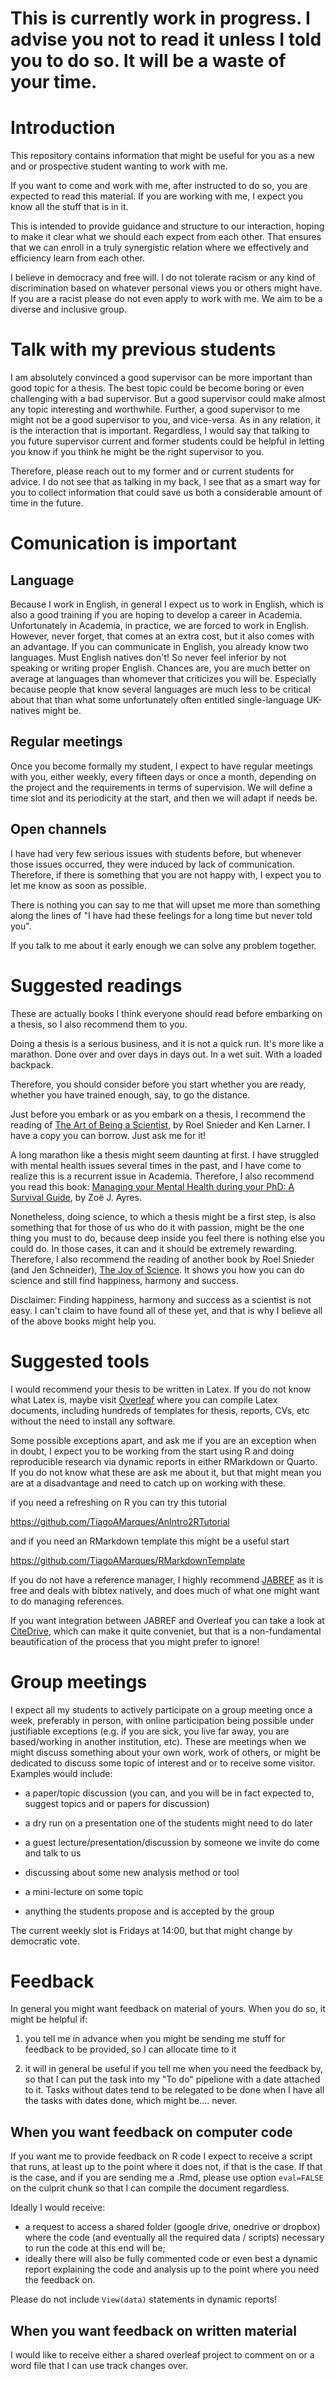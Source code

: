 # This is currently work in progress. I advise you not to read it unless I told you to do so. It will be a waste of your time.

# Introduction

This repository contains information that might be useful for you as a new and or prospective student wanting to work with me.

If you want to come and work with me, after instructed to do so, you are expected to read this material. If you are working with me, I expect you know all the stuff that is in it.

This is intended to provide guidance and structure to our interaction, hoping to make it clear what we should each expect from each other. That ensures that we can enroll in a truly synergistic relation where we effectively and efficiency learn from each other.

I believe in democracy and free will. I do not tolerate racism or any kind of discrimination based on whatever personal views you or others might have. If you are a racist please do not even apply to work with me. We aim to be a diverse and inclusive group.

# Talk with my previous students

I am absolutely convinced a good supervisor can be more important than good topic for a thesis. The best topic could be become boring or even challenging with a bad supervisor. But a good supervisor could make almost any topic interesting and worthwhile. Further, a good supervisor to me might not be a good supervisor to you, and vice-versa. As in any relation, it is the interaction that is important. Regardless, I would say that talking to you future supervisor current and former students could be helpful in letting you know if you think he might be the right supervisor to you.

Therefore, please reach out to my former and or current students for advice. I do not see that as talking in my back, I see that as a smart way for you to collect information that could save us both a considerable amount of time in the future.

# Comunication is important

## Language

Because I work in English, in general I expect us to work in English, which is also a good training if you are hoping to develop a career in Academia. Unfortunately in Academia, in practice, we are forced to work in English. However, never forget, that comes at an extra cost, but it also comes with an advantage. If you can communicate in English, you already know two languages. Must English natives don't! So never feel inferior by not speaking or writing proper English. Chances are, you are much better on average at languages than whomever that criticizes you will be. Especially because people that know several languages are much less to be critical about that than what some unfortunately often entitled single-language UK-natives might be.

## Regular meetings

Once you become formally my student, I expect to have regular meetings with you, either weekly, every fifteen days or once a month, depending on the project and the requirements in terms of supervision. We will define a time slot and its periodicity at the start, and then we will adapt if needs be.

## Open channels

I have had very few serious issues with students before, but whenever those issues occurred, they were induced by lack of communication. Therefore, if there is something that you are not happy with, I expect you to let me know as soon as possible. 

There is nothing you can say to me that will upset me more than something along the lines of  "I have had these feelings for a long time but never told you". 

If you talk to me about it early enough we can solve any problem together.

# Suggested readings

These are actually books I think everyone should read before embarking on a thesis, so I also recommend them to you.

Doing a thesis is a serious business, and it is not a quick run. It's more like a marathon. Done over and over days in days out. In a wet suit. With a loaded backpack.

Therefore, you should consider before you start whether you are ready, whether you have trained enough, say, to go the distance. 

Just before you embark or as you embark on a thesis, I recommend the reading of <a href="https://www.cambridge.org/core/books/art-of-being-a-scientist/103DD9A3EDBFA2870702E5F05ADC2F9E">The Art of Being a Scientist</a>, by Roel Snieder and Ken Larner. I have a copy you can borrow. Just ask me for it!

A long marathon like a thesis might seem daunting at first. I have struggled with mental health issues several times in the past, and I have come to realize this is a recurrent issue in Academia. Therefore, I also recommend  you read this book: <a href="https://link.springer.com/book/10.1007/978-3-031-14194-2">Managing your Mental Health during your PhD: A Survival Guide</a>, by Zoë J. Ayres.

Nonetheless, doing science, to which a thesis might be a first step, is also something that for those of us who do it with passion, might be the one thing you must to do, because deep inside you feel there is nothing else you could do. In those cases, it can and it should be extremely rewarding. Therefore, I also recommend the reading of another book by Roel Snieder (and Jen Schneider), <a href="https://inside.mines.edu/~rsnieder/Joy_of_Science.html">The Joy of Science</a>. It shows you how you can do science and still find happiness, harmony and success. 

Disclaimer: Finding happiness, harmony and success as a scientist is not easy. I can't claim to have found all of these yet, and that is why I believe all of the above books might help you.

# Suggested tools

I would recommend your thesis to be written in Latex. If you do not know what Latex is, maybe visit <a href="https://www.overleaf.com/">Overleaf</a> where you can compile Latex documents, including hundreds of templates for thesis, reports, CVs, etc without the need to install any software.

Some possible exceptions apart, and ask me if you are an exception when in doubt, I expect you to be working from the start using R and doing reproducible research via dynamic reports in either RMarkdown or Quarto. If you do not know what these are ask me about it, but that might mean you are at a disadvantage and need to catch up on working with these.

if you need a refreshing on R you can try this tutorial

https://github.com/TiagoAMarques/AnIntro2RTutorial

and if you need an RMarkdown template this might be a useful start

https://github.com/TiagoAMarques/RMarkdownTemplate

If you do not have a reference manager, I highly recommend <a href="https://www.jabref.org/">JABREF</a> as it is free and deals with bibtex natively, and does much of what one might want to do managing references.

If you want integration between JABREF and Overleaf you can take a look at <a href="https://www.overleaf.com/blog/citedrive-easy-reference-management-for-overleaf">CiteDrive</a>, which can make it quite conveniet, but that is a non-fundamental beautification of the process that you might prefer to ignore!

# Group meetings

I expect all my students to actively participate on a group meeting once a week, preferably in person, with online participation being possible under justifiable exceptions (e.g. if you are sick, you live far away, you are based/working in another institution, etc). These are meetings when we might discuss something about your own work, work of others, or might be dedicated to discuss some topic of interest and or to receive some visitor. Examples would include:

* a paper/topic discussion (you can, and you will be in fact expected to, suggest topics and or papers for discussion)

* a dry run on a presentation one of the students might need to do later

* a guest lecture/presentation/discussion by someone we invite do come and talk to us

* discussing about some new analysis method or tool 

* a mini-lecture on some topic

* anything the students propose and is accepted by the group

The current weekly slot is Fridays at 14:00, but that might change by democratic vote.

# Feedback

In general you might want feedback on material of yours. When you do so, it might be helpful if:

1. you tell me in advance when you might be sending me stuff for feedback to be provided, so I can allocate time to it

2. it will in general be useful if you tell me when you need the feedback by, so that I can put the task into my "To do" pipelione with a date attached to it. Tasks without dates tend to be relegated to be done when I have all the tasks with dates done, which might be.... never.

## When you want feedback on computer code

If you want me to provide feedback on R code I expect to receive a script that runs, at least up to the point where it does not, if that is the case. If that is the case, and if you are sending me a .Rmd, please use option `eval=FALSE` on the culprit chunk so that I can compile the document regardless.

Ideally I would receive:

* a request to access a shared folder (google drive, onedrive or dropbox) where the code (and eventually all the required data / scripts) necessary to run the code at this end will be;
* ideally there will also be fully commented code or even best a dynamic report explaining the code and analysis up to the point where you need the feedback on.

Please do not include `View(data)` statements in dynamic reports!

## When you want feedback on written material

I would like to receive either a shared overleaf project to comment on or a word file that I can use track changes over. 